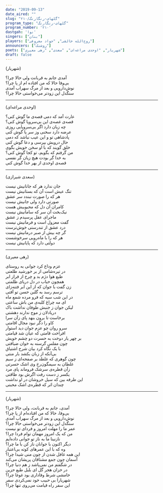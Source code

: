 ```yaml
---
date: "2019-09-13"
date_aired: ""
slug: "گلهای-رنگارنگ/۲۱۰"
program_type: "گلهای-رنگارنگ"
program_number: '۲۱۰'
dastgah: 'نوا'
singers: ["بنان"]
players: ["روح‌الله خالقی", "جواد معروفی"]
announcers: ["روشنک"]
poets: ["شهریار", "اوحدی مراغه‌ای", "سعدی", "رهی معیری"]
draft: false
--- 
```


(شهریار)  

آمدی جانم به قربانت ولی حالا چرا؟  
بی‌وفا حالا كه من افتاده ام از پا چرا؟  
نوش‌دارویی و بعد از مرگ سهراب آمدی  
سنگدل این زودتر می‌خواستی حالا چرا؟  

---  

(اوحدی مراغه‌ای)  

عارت آمد كه دمی قصه‌ی ما گوش كنی؟  
قصه‌ی غصه‌ی این بی‌سروپا گوش كنی؟  
چه زیان دارد اگر بی‌سروپایی روزی  
عرضه دارد سخنی وز سر پا گوش كنی  
پادشاهی تو و این عیب نباشد كه دمی  
حال درویش بپرسی و دعا گوش كنی  
خلق گویند كه با او سخن خویش بگوی  
من گرفتم كه بگویم، تو كجا گوش كنی؟  
به خدا گر بودت هیچ زیان گر نفسی  
قصه‌ی اوحدی از بهر خدا گوش كنی  

---  

(سعدی شیرازی)  

جان ندارد هر که جانانیش نیست  
تنگ عیش است آن که بستانیش نیست  
هر که را صورت نبندد سر عشق  
صورتی دارد ولی جانیش نیست  
کامران آن دل که محبوبیش هست  
نیک‌بخت آن سر که سامانیش نیست  
ماجرای عقل پرسیدم ز عشق  
گفت معزول است و فرمانیش نیست  
درد عشق از تندرستی خوش‌ترست  
گر چه بیش از صبر درمانیش نیست  
هر که را با ماه‌رویی سرخوشست  
دولتی دارد که پایانیش نیست  

---  

(رهی معیری)  

عزم وداع کرد جوانی به روستای  
در تیر‌ه‌شامی از بر خورشید طلعتی  
طبع هوا دژم بد و چرخ از فراز ابر  
همچون حباب در دل دریای ظلمتی  
زن گفت با جوان که از این ابر فتنه‌زای  
ترسم رسد به گلبن حسن تو آفتی  
در این شب سیه که فرو مرده شمع ماه  
ای مه چراغ کلبه‌ی من باش ساعتی  
لیکن جوان ز جنبش طوفان نداشت باک  
دریادلان ز موج ندارند دهشتی  
برخاست تا برون بنهد پای زآن سرا  
کاو را دگر نبود مجال اقامتی  
سرو روان چو عزم جوان دید استوار  
افراخت قامتی که عیان شد قیامتی  
بر چهر یار دوخت به حسرت دو چشم خویش  
چون مفلس گرسنه به خوان ضیافتی  
با یک نگاه کرد بیان شرح اشتیاق  
بی‌آنکه از زبان بکشد بار منتی  
چون گوهری که غلطد بر صفحه‌ای ز سیم  
غلطان به سیمگون‌رخ وی اشک حسرتی  
زآن قطره‌ی سرشک فروماند پای مرد  
یکسر ز دست رفت اگرش بود طاقتی  
این طرفه بین که سیل خروشان در او نداشت  
چندان اثر که قطره‌ی اشک محبتی  

---  

(شهریار)  

آمدی، جانم به قربانت، ولی حالا چرا؟  
بی‌وفا، حالا که من افتاده‌ام از پا چرا؟  
نوش‌دارویی و بعد از مرگ سهراب آمدی  
سنگدل این زودتر می‌خواستی حالا چرا؟  
عمر ما را مهلت امروز و فردای تو نیست  
من که یک امروز مهمان توام فردا چرا؟  
نازنینا ما به ناز تو جوانی داده‌ایم  
دیگر اکنون با جوانان ناز کن با ما چرا؟  
وه که با این عمرهای کوته بی‌اعتبار  
این همه غافل شدن از چون منی شیدا چرا؟  
آسمان چون جمع مشتاقان پریشان می‌کند  
در شگفتم من نمی‌پاشد ز هم دنیا چرا؟  
در خزان هجر گل ای بلبل طبع حزین  
خامشی شرط وفاداری بود غوغا چرا؟  
شهریارا بی حبیب خود نمی‌کردی سفر  
این سفر راه قیامت می‌روی تنها چرا؟  
